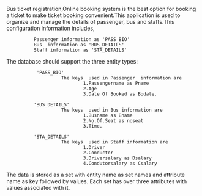 Bus ticket registration,Online booking system is the best option for booking a ticket to make ticket booking convenient.This application is used to organize and manage the details of  passenger, bus and staffs.This configuration information includes,
                             
              Passenger information as 'PASS_BIO'
              Bus  information as 'BUS_DETAILS'
              Staff information as 'STA_DETAILS'
               
The database should support the three entity types:

               'PASS_BIO'
                        The keys  used in Passenger  information are 
                                1.Passengername as Pname
                                2.Age
                                3.Date Of Booked as Bodate.
                                
              'BUS_DETAILS'
                        The keys  used in Bus information are 
                                1.Busname as Bname
                                2.No.Of.Seat as noseat
                                3.Time.
                                
              'STA_DETAILS'
                        The keys  used in Staff information are 
                                1.Driver
                                2.Conductor
                                3.Driversalary as Dsalary     
                                4.Condutorsalary as Csalary
                                
             
The data is stored as a set with entity name as set names and attribute name as key followed by values.
Each set has over three attributes with values associated with it. 
